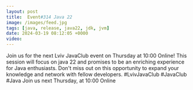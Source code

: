 ```yaml
---
layout: post
title:  Event#314 Java 22
image: /images/feed.jpg
tags: [java, release, java22, jdk, jvm]
date: 2024-03-19 08:12:05 +0000
video: 
---
```


Join us for the next Lviv JavaClub event on Thursday at 10:00 Online! This session will focus on java 22 and promises to be an enriching experience for Java enthusiasts. Don't miss out on this opportunity to expand your knowledge and network with fellow developers. #LvivJavaClub #JavaClub #Java
Join us next Thursday, at 10:00 Online
